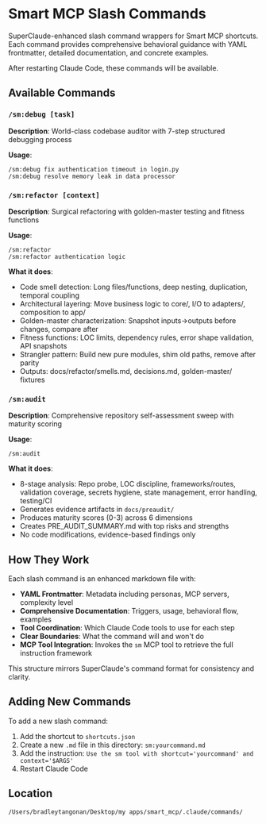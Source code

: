# Smart MCP Slash Commands

SuperClaude-enhanced slash command wrappers for Smart MCP shortcuts. Each command provides comprehensive behavioral guidance with YAML frontmatter, detailed documentation, and concrete examples.

After restarting Claude Code, these commands will be available.

## Available Commands

### `/sm:debug [task]`
**Description**: World-class codebase auditor with 7-step structured debugging process

**Usage**:
```
/sm:debug fix authentication timeout in login.py
/sm:debug resolve memory leak in data processor
```

### `/sm:refactor [context]`
**Description**: Surgical refactoring with golden-master testing and fitness functions

**Usage**:
```
/sm:refactor
/sm:refactor authentication logic
```

**What it does**:
- Code smell detection: Long files/functions, deep nesting, duplication, temporal coupling
- Architectural layering: Move business logic to core/, I/O to adapters/, composition to app/
- Golden-master characterization: Snapshot inputs→outputs before changes, compare after
- Fitness functions: LOC limits, dependency rules, error shape validation, API snapshots
- Strangler pattern: Build new pure modules, shim old paths, remove after parity
- Outputs: docs/refactor/smells.md, decisions.md, golden-master/ fixtures

### `/sm:audit`
**Description**: Comprehensive repository self-assessment sweep with maturity scoring

**Usage**:
```
/sm:audit
```

**What it does**:
- 8-stage analysis: Repo probe, LOC discipline, frameworks/routes, validation coverage, secrets hygiene, state management, error handling, testing/CI
- Generates evidence artifacts in `docs/preaudit/`
- Produces maturity scores (0-3) across 6 dimensions
- Creates PRE_AUDIT_SUMMARY.md with top risks and strengths
- No code modifications, evidence-based findings only

## How They Work

Each slash command is an enhanced markdown file with:
- **YAML Frontmatter**: Metadata including personas, MCP servers, complexity level
- **Comprehensive Documentation**: Triggers, usage, behavioral flow, examples
- **Tool Coordination**: Which Claude Code tools to use for each step
- **Clear Boundaries**: What the command will and won't do
- **MCP Tool Integration**: Invokes the `sm` MCP tool to retrieve the full instruction framework

This structure mirrors SuperClaude's command format for consistency and clarity.

## Adding New Commands

To add a new slash command:
1. Add the shortcut to `shortcuts.json`
2. Create a new `.md` file in this directory: `sm:yourcommand.md`
3. Add the instruction: `Use the sm tool with shortcut='yourcommand' and context='$ARGS'`
4. Restart Claude Code

## Location
`/Users/bradleytangonan/Desktop/my apps/smart_mcp/.claude/commands/`

